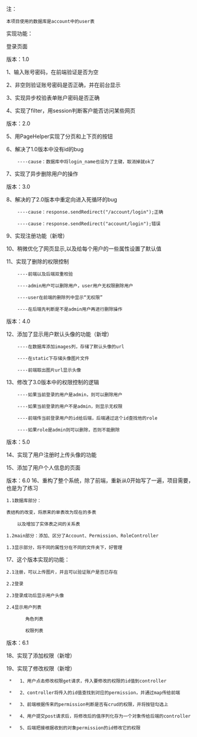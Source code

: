 注：

    本项目使用的数据库是account中的user表
   
    

实现功能：

登录页面

版本：1.0

1、输入账号密码，在前端验证是否为空

2、非空则验证账号密码是否正确，并在前台显示

3、实现异步校验表单账户密码是否正确

4、实现了filter，用session判断客户能否访问某些网页


版本：2.0

5、用PageHelper实现了分页和上下页的按钮

6、解决了1.0版本中没有id的bug

        ----cause：数据库中将login_name也设为了主键，取消掉就ok了
        
 7、实现了异步删除用户的操作
 
 
 版本：3.0
 
 8、解决的了2.0版本中重定向进入死循环的bug
 
        ----cause：response.sendRedirect("/account/login");正确
        
        ----cause：response.sendRedirect("account/login");错误
        
9、实现注册功能（新增）

10、稍微优化了网页显示,以及给每个用户的一些属性设置了默认值

11、实现了删除的权限控制

        ----前端以及后端双重校验
        
        ----admin用户可以删除用户，user用户无权限删除用户
        
        ----user在前端的删除列中显示“无权限”
        
        ----在后端先判断是不是admin用户再进行删除操作
        

版本：4.0

12、添加了显示用户默认头像的功能（新增）

        ----在数据库添加images列，存储了默认头像的url
        
        ----在static下存储头像图片文件
        
        ----前端取出图片url显示头像
        
13、修改了3.0版本中的权限控制的逻辑

        ----如果当前登录的用户是admin，则可以删除用户
        
        ----如果当前登录的用户不是admin，则显示无权限
        
        ----前端传当前登录用户的id给后端，后端通过这个id查找他的role
        
        ----如果role是admin则可以删除，否则不能删除


版本：5.0

14、实现了用户注册时上传头像的功能

15、添加了用户个人信息的页面


版本：6.0
16、重构了整个系统，除了前端，重新从0开始写了一遍，项目需要，也是为了练习

    1.1数据库部分：
    
    表结构的改变，将原来的单表改为现在的多表
    
        以及增加了实体表之间的关系表
        
    1.2main部分：添加、区分了Account、Permission、RoleController
    
    1.3显示部分，将不同的属性分在不同的文件夹下，好管理
    
17、这个版本实现的功能：

    2.1注册，可以上传图片，并且可以验证账户是否已存在
    
    2.2登录
    
    2.3登录成功后显示用户头像
    
    2.4显示用户列表
    
           角色列表
    
           权限列表
    
    
版本：6.1

18、实现了添加权限（新增）

19、实现了修改权限（新增）

     *   1、用户点击修改权限get请求，传入要修改的权限的id值到controller
     
     *   2、controller将传入的id值查找到对应的permission，并通过map传给前端
     
     *   3、前端根据传来的permission判断是否有crud的权限，并将按钮勾选上
     
     *   4、用户提交post请求后，将修改后的值序列化存为一个对象传给后端的controller
    
     *   5、后端把接根据收到的对象permission的id修改它的权限
     
     
    








    
